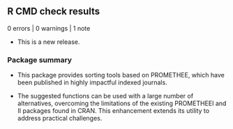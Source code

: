 ## R CMD check results

0 errors | 0 warnings | 1 note

* This is a new release.

### Package summary 

* This package provides sorting tools based on PROMETHEE, which have been 
  published in highly impactful indexed journals. 

* The suggested functions can be used with a large number of alternatives, 
  overcoming the limitations of the existing PROMETHEEI and II packages found in 
  CRAN. This enhancement extends its utility to address practical challenges.

